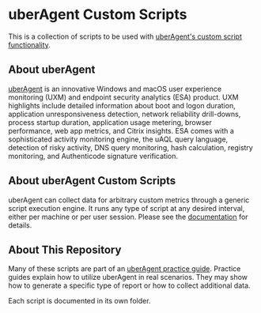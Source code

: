 # uberAgent Custom Scripts

This is a collection of scripts to be used with [uberAgent's custom script functionality](https://uberagent.com/docs/uberagent/latest/advanced-topics/uberagent-custom-scripts/).

## About uberAgent

[uberAgent](https://uberagent.com/) is an innovative Windows and macOS user experience monitoring (UXM) and endpoint security analytics (ESA) product. UXM highlights include detailed information about boot and logon duration, application unresponsiveness detection, network reliability drill-downs, process startup duration, application usage metering, browser performance, web app metrics, and Citrix insights. ESA comes with a sophisticated activity monitoring engine, the uAQL query language, detection of risky activity, DNS query monitoring, hash calculation, registry monitoring, and Authenticode signature verification.

## About uberAgent Custom Scripts

uberAgent can collect data for arbitrary custom metrics through a generic script execution engine. It runs any type of script at any desired interval, either per machine or per user session. Please see the [documentation](https://uberagent.com/docs/uberagent/latest/advanced-topics/uberagent-custom-scripts/) for details.

## About This Repository

Many of these scripts are part of an [uberAgent practice guide](https://uberagent.com/docs/uberagent/latest/practice-guides/). Practice guides explain how to utilize uberAgent in real scenarios. They may show how to generate a specific type of report or how to collect additional data.

Each script is documented in its own folder.
